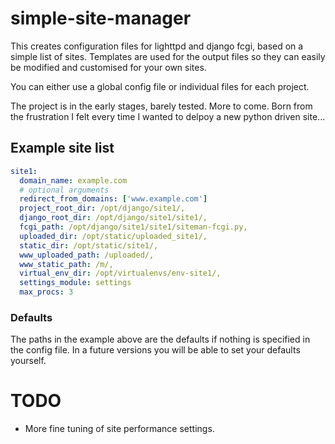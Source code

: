 # simple-site-manager

This creates configuration files for lighttpd and django fcgi, based on a simple list of sites. 
Templates are used for the output files so they can easily be modified and customised for your own sites.

You can either use a global config file or individual files for each project.

The project is in the early stages, barely tested. More to come. Born from the frustration I felt every time I wanted to delpoy a new python driven site...

## Example site list
```yaml
site1:
  domain_name: example.com
  # optional arguments
  redirect_from_domains: ['www.example.com']
  project_root_dir: /opt/django/site1/,
  django_root_dir: /opt/django/site1/site1/,
  fcgi_path: /opt/django/site1/site1/siteman-fcgi.py,
  uploaded_dir: /opt/static/uploaded_site1/,
  static_dir: /opt/static/site1/,
  www_uploaded_path: /uploaded/,
  www_static_path: /m/,
  virtual_env_dir: /opt/virtualenvs/env-site1/,
  settings_module: settings
  max_procs: 3
```

### Defaults
The paths in the example above are the defaults if nothing is specified in the config file.
In a future versions you will be able to set your defaults yourself.

# TODO

- More fine tuning of site performance settings.
